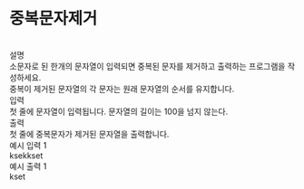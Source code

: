 <h1>중복문자제거</h1><br/>
설명<br/>
소문자로 된 한개의 문자열이 입력되면 중복된 문자를 제거하고 출력하는 프로그램을 작성하세요.<br/>
중복이 제거된 문자열의 각 문자는 원래 문자열의 순서를 유지합니다.<br/>
입력<br/>
첫 줄에 문자열이 입력됩니다. 문자열의 길이는 100을 넘지 않는다.<br/>
출력<br/>
첫 줄에 중복문자가 제거된 문자열을 출력합니다.<br/>
예시 입력 1 <br/>
ksekkset<br/>
예시 출력 1<br/>
kset<br/>
